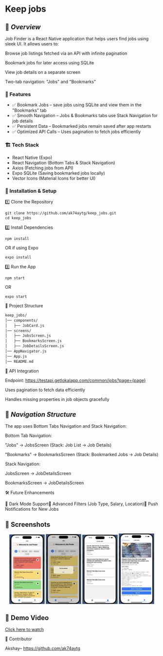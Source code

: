# **Keep jobs**

## 📌 ***Overview***

Job Finder is a React Native application that helps users find jobs using sleek UI. It allows users to:

Browse job listings fetched via an API with infinite pagination

Bookmark jobs for later access using SQLite

View job details on a separate screen

Two-tab navigation: "Jobs" and "Bookmarks"

### 🎨 Features

- ✅ Bookmark Jobs – save jobs using SQLite and view them in the "Bookmarks" tab
- ✅ Smooth Navigation – Jobs & Bookmarks tabs use Stack Navigation for job details
- ✅ Persistent Data – Bookmarked jobs remain saved after app restarts
- ✅ Optimized API Calls – Uses pagination to fetch jobs efficiently

### 🏗 Tech Stack

- React Native (Expo)
- React Navigation (Bottom Tabs & Stack Navigation)
- Axios (Fetching jobs from API)
- Expo SQLite (Saving bookmarked jobs locally)
- Vector Icons (Material Icons for better UI)

### 🚀 Installation & Setup

1️⃣ Clone the Repository
```
git clone https://github.com/ak74aytg/keep_jobs.git
cd keep_jobs
```
2️⃣ Install Dependencies
```
npm install
```
 OR if using Expo
```
expo install
```
3️⃣ Run the App
```
npm start
```
 OR
```
expo start
```
📂 Project Structure
```bash
keep_jobs/
│── components/
│   ├── JobCard.js  
│── screens/
│   ├── JobsScreen.js   
│   ├── BookmarksScreen.js   
│   ├── JobDetailsScreen.js  
│── AppNavigator.js  
│── App.js   
│── README.md   
```
🔄 API Integration

Endpoint: https://testapi.getlokalapp.com/common/jobs?page={page}

Uses pagination to fetch data efficiently

Handles missing properties in job objects gracefully

## 📌 ***Navigation Structure***

The app uses Bottom Tabs Navigation and Stack Navigation:

Bottom Tab Navigation:

"Jobs" → JobsScreen (Stack: Job List → Job Details)

"Bookmarks" → BookmarksScreen (Stack: Bookmarked Jobs → Job Details)

Stack Navigation:

JobsScreen → JobDetailsScreen

BookmarksScreen → JobDetailsScreen

🛠 Future Enhancements

🚀 Dark Mode Support🚀 Advanced Filters (Job Type, Salary, Location)🚀 Push Notifications for New Jobs


## 📸 Screenshots

<p align="center">
  <img src="assets/home.png" width="23%" />
 <img src="assets/add.png" width="23%" />
  <img src="assets/bookmark.png" width="23%" />
  <img src="assets/details.png" width="23%" />
</p>


## 🎥 Demo Video

[Click here to watch](https://drive.google.com/file/d/1NySUE53CloKdmaFFxFS-WWglQCV6qC-1/view?usp=share_link)

🤝 Contributor

Akshay– https://github.com/ak74aytg
